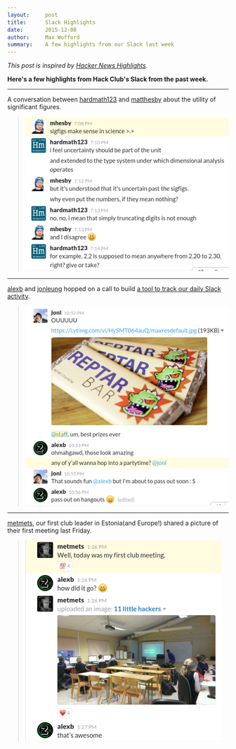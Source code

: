 ```yaml
---
layout:     post
title:      Slack Highlights
date:       2015-12-08
author:     Max Wofford
summary:    A few highlights from our Slack last week
---
```


_This post is inspired by
[Hacker News Highlights](https://themacro.com/articles/2015/12/hacker-news-highlights-2/)._

**Here's a few highlights from Hack Club's Slack from the past week.**

--------------------------------------------------------------------------------

A conversation between [hardmath123](https://hardmath123.github.io/) and
[matthesby](https://github.com/matthesby) about the utility of significant
figures.

> [![mhesby and hardmath123 discuss significant figures](/assets/sigfigs_highlight.png)](https://starthackclub.slack.com/archives/random/p1448939291005835)

--------------------------------------------------------------------------------

[alexb](https://github.com/zucchinize) and
[jonleung](https://github.com/jonleung) hopped on a call to build
[a tool to track our daily Slack activity](https://github.com/jonleung/slack-stats-viewer).

> [![alexb and jonleung hop in a call to pair](/assets/alexb_and_jonleung_pair_highlight.png)](https://starthackclub.slack.com/archives/random/p1449212126007386)

--------------------------------------------------------------------------------

[metmets](http://metmets.github.io/), our first club leader in Estonia(and 
Europe!) shared a picture of their first meeting last Friday.

> [![confirmation of first meeting in Estonia](/assets/club_meeting_in_estonia_highlight.png)](https://starthackclub.slack.com/archives/random/p1449264372007573)
